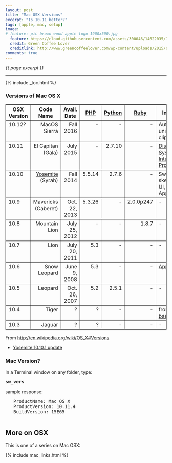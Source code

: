 ```yaml
---
layout: post
title: "Mac OSX Versions"
excerpt: "Is 10.11 better?"
tags: [apple, mac, setup]
image:
# feature: pic brown wood apple logo 1900x500.jpg
  feature: https://cloud.githubusercontent.com/assets/300046/14622035/740efa5c-0584-11e6-9a41-db5b03eaff85.jpg
  credit: Green Coffee Lover
  creditlink: http://www.greencoffeelover.com/wp-content/uploads/2015/03/7.jpg
comments: true
---
```

<i>{{ page.excerpt }}</i>
<hr />

{% include _toc.html %}

<a id="Versionz"></a>

### Versions of Mac OS X

<table border="1" cellpadding="4" cellspacing="0">
<tr><th> OSX<br />Version </th><th> Code Name </th><th> Avail. Date
</th><th><a href="/php-on-apple-mac-osx/">PHP</a>
</th><th><a href="/python-on-apple-mac-osx/">Python</a>
</th><th><a href="/ruby-on-apple-mac-osx/">Ruby</a>
</th><th> Introduced
</th></tr>
<tr valign="top"><td> 10.12?
</td><td align="right"> MacOS Sierra
</td><td align="right"> Fall 2016
</td><td align="right"> -
</td><td align="right"> -
</td><td align="right"> -
</td><td align="left"> Auto unlock, universal clipboard, Siri
</td></tr>
<tr valign="top"><td> 10.11
</td><td align="right"> El Capitan (Gala)
</td><td align="right"> July 2015
</td><td align="right"> -
</td><td align="right"> 2.7.10
</td><td align="right"> -
</td><td align="left"> <a href="#ElCapitanSIP">Disable System Integrity Production</a>
</td></tr>
<tr valign="top"><td> 10.10
</td><td align="right"><a target="_blank" rel="amphtml" href="http://www.wikiwand.com/en/OS_X_Yosemite">Yosemite</a> (Syrah)
</td><td align="right"> Fall 2014
</td><td align="right"> 5.5.14
</td><td align="right"> 2.7.6
</td><td align="right"> -
</td><td align="left"> Swift, non-skeuomorphic UI, connect Apple </td></tr>
<tr valign="top"><td> 10.9
</td><td align="right"> Mavericks (Caberet)
</td><td align="right"> Oct. 22, 2013
</td><td align="right"> 5.3.26
</td><td align="right"> -
</td><td align="right"> 2.0.0p247
</td><td align="left"> - </td></tr>
<tr valign="top"><td> 10.8 </td><td align="right"> Mountain Lion
</td><td align="right"> July 25, 2012
</td><td align="right"> -
</td><td align="right"> -
</td><td align="right"> 1.8.7
</td><td align="left"> - </td></tr>
<tr valign="top"><td> 10.7 </td><td align="right"> Lion
</td><td align="right"> July 20, 2011
</td><td align="right"> 5.3
</td><td align="right"> -
</td><td align="right"> -
</td><td align="left"> - </td></tr>
<tr valign="top"><td> 10.6 </td><td align="right"> Snow Leopard
</td><td align="right"> June 9, 2008
</td><td align="right"> 5.3
</td><td align="right"> -
</td><td align="right"> -
</td><td align="left"> <a href="#AppleStore">Apple Store</a> </td></tr>
<tr valign="top"><td> 10.5 </td><td align="right"> Leopard
</td><td align="right"> Oct. 26, 2007
</td><td align="right"> 5.2
</td><td align="right"> 2.5.1
</td><td align="right"> -
</td><td align="left"> - </td></tr>
<tr valign="top"><td> 10.4 </td><td align="right"> Tiger
</td><td align="right"> ?
</td><td align="right"> ?
</td><td align="right"> -
</td><td align="right"> -
</td><td align="left"> from tsch to <a href="#BashShell">bash shell</a></td></tr>
<tr valign="top"><td> 10.3 </td><td align="right"> Jaguar
</td><td align="right"> ?
</td><td align="right"> ?
</td><td align="right"> -
</td><td align="right"> -
</td><td align="left"> - </td></tr>
</table>

From <a target="_blank" rel="amphtml" href="http://en.wikipedia.org/wiki/OS_X#Versions">
http://en.wikipedia.org/wiki/OS_X#Versions</a>

* <a target="_blank" rel="amphtml" href="http://support.apple.com/kb/DL1779?viewlocale=en_US&locale=en_US">
   Yosemite 10.10.1 update</a>



<a id="MacVer"></a>

### Mac Version? #

In a Terminal window on any folder, type:

   <tt><strong>
   sw_vers
   </strong></tt>

   sample response:

   <pre>
   ProductName: Mac OS X
   ProductVersion: 10.11.4
   BuildVersion: 15E65
   </pre>


## More on OSX

This is one of a series on Mac OSX:

{% include mac_links.html %}
